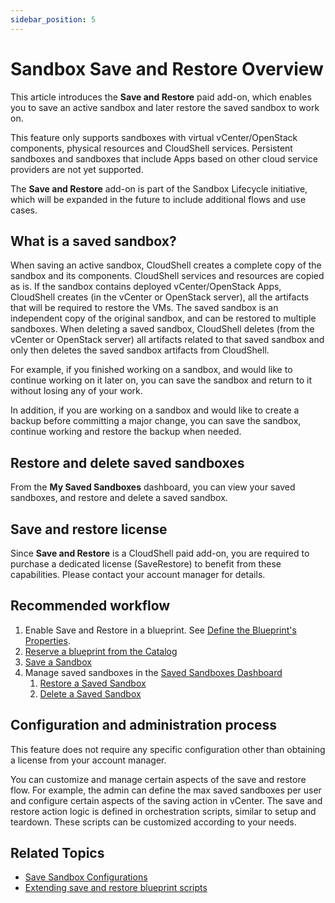 ```yaml
---
sidebar_position: 5
---
```


# Sandbox Save and Restore Overview

This article introduces the **Save and Restore** paid add-on, which enables you to save an active sandbox and later restore the saved sandbox to work on.

This feature only supports sandboxes with virtual vCenter/OpenStack components, physical resources and CloudShell services. Persistent sandboxes and sandboxes that include Apps based on other cloud service providers are not yet supported.

The **Save and Restore** add-on is part of the Sandbox Lifecycle initiative, which will be expanded in the future to include additional flows and use cases.

## What is a saved sandbox?

When saving an active sandbox, CloudShell creates a complete copy of the sandbox and its components. CloudShell services and resources are copied as is. If the sandbox contains deployed vCenter/OpenStack Apps, CloudShell creates (in the vCenter or OpenStack server), all the artifacts that will be required to restore the VMs. The saved sandbox is an independent copy of the original sandbox, and can be restored to multiple sandboxes. When deleting a saved sandbox, CloudShell deletes (from the vCenter or OpenStack server) all artifacts related to that saved sandbox and only then deletes the saved sandbox artifacts from CloudShell.

For example, if you finished working on a sandbox, and would like to continue working on it later on, you can save the sandbox and return to it without losing any of your work.

In addition, if you are working on a sandbox and would like to create a backup before committing a major change, you can save the sandbox, continue working and restore the backup when needed.

## Restore and delete saved sandboxes

From the **My Saved Sandboxes** dashboard, you can view your saved sandboxes, and restore and delete a saved sandbox.

## Save and restore license

Since **Save and Restore** is a CloudShell paid add-on, you are required to purchase a dedicated license (SaveRestore) to benefit from these capabilities. Please contact your account manager for details.

## Recommended workflow

1. Enable Save and Restore in a blueprint. See [Define the Blueprint's Properties](../blueprints/creating-blueprints/blueprint-properties.md).
2. [Reserve a blueprint from the Catalog](../blueprints/blueprint-catalog.md#reserve-a-blueprint-from-the-catalog)
3. [Save a Sandbox](./sandbox-workspace/save-sandbox.md)
4. Manage saved sandboxes in the [Saved Sandboxes Dashboard](./saved-sandboxes/index.md)
    1. [Restore a Saved Sandbox](./saved-sandboxes/restore-saved-sandbox.md)
    2. [Delete a Saved Sandbox](./saved-sandboxes/delete-saved-sandbox.md)

## Configuration and administration process

This feature does not require any specific configuration other than obtaining a license from your account manager.

You can customize and manage certain aspects of the save and restore flow. For example, the admin can define the max saved sandboxes per user and configure certain aspects of the saving action in vCenter. The save and restore action logic is defined in orchestration scripts, similar to setup and teardown. These scripts can be customized according to your needs.

## Related Topics

- [Save Sandbox Configurations](../../admin/setting-up-cloudshell/cloudshell-configuration-options/save-sandbox-configurations.md)
- [Extending save and restore blueprint scripts](../../admin/setting-up-cloudshell/cloudshell-configuration-options/save-sandbox-configurations.md#extending-save-and-restore-blueprint-scripts)